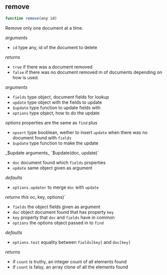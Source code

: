 ## remove

```js
function remove(any id)
```
Remove only one document at a time.

_arguments_
 - `id` type any, id of the document to delete

_returns_
 - `true` if there was a document removed
 - `false` if there was no document removed
m of documents depending on how is used.

_arguments_
 - `fields` type object, document fields for lookup
 - `update` type object with the fields to update
 - `$update` type function to update fields with
 - `options` type object, how to do the update

_options_ properties are the same as `find` plus
 - `upsert` type booblean, wether to insert `update` when
 there was no document found with `fields`
 - `$update` type function to make the update


_$update arguments_ `$update(doc, update)`
 - `doc` document found which `fields` properties
 - `update` same object given as argument

_defaults_
- `options.updater` to merge `doc` with `update`

_returns this_
oc, key, options)`
 - `fields` the object fields given as argument
 - `doc` object document found that has property `key`
 - `key` property that `doc` and `fields` have in common
 - `options` the options object passed in to `find`

_defaults_
- `options.test` equality between `fields[key]` and `doc[key]`

_returns_
 - if `count` is truthy, an integer count of all elements found
 - if `count` is falsy, an array clone of all the elements found
